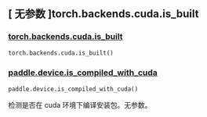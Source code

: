 ## [ 无参数 ]torch.backends.cuda.is_built

### [torch.backends.cuda.is_built](https://pytorch.org/docs/stable/backends.html?highlight=torch+backends+cudnn+is_available#torch.backends.cuda.is_built)
```python
torch.backends.cuda.is_built()
```

### [paddle.device.is_compiled_with_cuda](https://www.paddlepaddle.org.cn/documentation/docs/zh/develop/api/paddle/device/is_compiled_with_cuda_cn.html#is-compiled-with-cuda)

```python
paddle.device.is_compiled_with_cuda()
```

检测是否在 cuda 环境下编译安装包。无参数。
